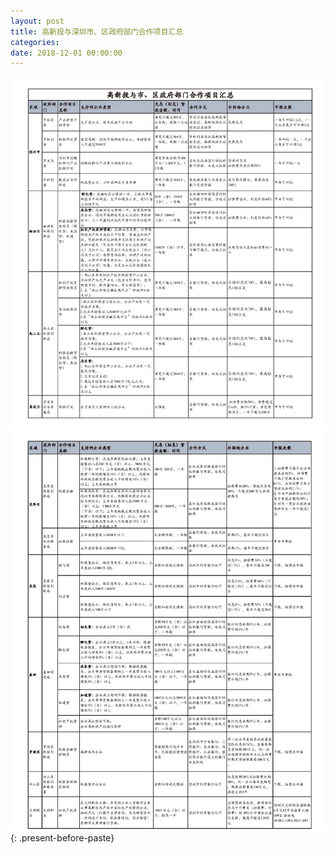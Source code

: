 ```yaml
---
layout: post
title: 高新投与深圳市、区政府部门合作项目汇总
categories:
date: 2018-12-01 00:00:00
---
```


![](/uploads/高新投与市区政策合作项目汇总-2018-09-页面-1-2.jpg)![](/uploads/高新投与市区政策合作项目汇总-2018-09-页面-2-1.jpg)
{: .present-before-paste}